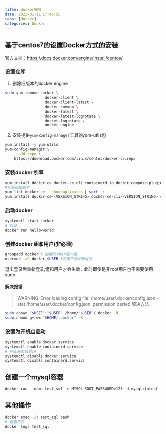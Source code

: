 ```yaml
---
title: docker安装
date: 2023-01-11 17:46:55
tags: [docker]
categories: Docker
---
```


## 基于centos7的设置Docker方式的安装 
官方文档：https://docs.docker.com/engine/install/centos/
### 设置仓库
1. 删除旧版本的docker engine
```bash
sudo yum remove docker \
                  docker-client \
                  docker-client-latest \
                  docker-common \
                  docker-latest \
                  docker-latest-logrotate \
                  docker-logrotate \
                  docker-engine
```
2.  安装提供`yum-config-manager`工具的yum-utils包
```bash
yum install -y yum-utils
yum-config-manager \
    --add-repo \
    https://download.docker.com/linux/centos/docker-ce.repo
```
### 安装docker 引擎
```bash
yum install docker-ce docker-ce-cli containerd.io docker-compose-plugin #安装最新版
#安装指定版本
yum list docker-ce --showduplicates | sort -r
yum install docker-ce-<VERSION_STRING> docker-ce-cli-<VERSION_STRING> containerd.io docker-compose-plugin 
```
### 启动docker
```bash
systemctl start docker
# 验证
docker run hello-world
```
### 创建docker 组和用户(非必须)
```bash
groupadd docker # 创建docker用户组
usermod -aG docker $USER #将用户添加到组内
```
退出登录后重新登录,组和用户才会生效，此时即使是非root用户也不需要使用sudo
####  解决报错
> WARNING: Error loading config file: /home/user/.docker/config.json - stat /home/user/.docker/config.json: permission denied
解决方法
```bash
sudo chown "$USER":"$USER" /home/"$USER"/.docker -R
sudo chmod g+rwx "$HOME/.docker" -R
```
### 设置为开机自启动
```bash
systemctl enable docker.service
systemctl enable containerd.service
# 停止开机自启动
systemctl disable docker.service
systemctl disable containerd.service
```


## 创建一个mysql容器
`docker run --name test_sql -e MYSQL_ROOT_PASSWORD=123 -d mysql:latest`

## 其他操作
```bash
docker exec -it test_sql bash
# 查看日志
docker logs test_sql 
```